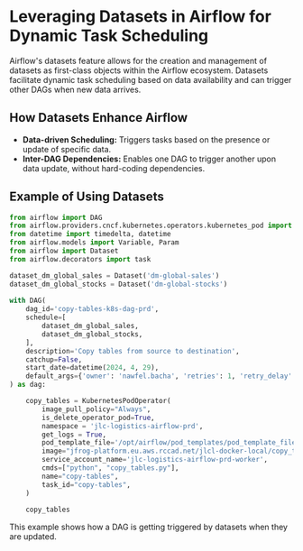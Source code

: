 # Leveraging Datasets in Airflow for Dynamic Task Scheduling

Airflow's datasets feature allows for the creation and management of datasets as first-class objects within the Airflow ecosystem. Datasets facilitate dynamic task scheduling based on data availability and can trigger other DAGs when new data arrives.

## How Datasets Enhance Airflow

- **Data-driven Scheduling:** Triggers tasks based on the presence or update of specific data.
- **Inter-DAG Dependencies:** Enables one DAG to trigger another upon data update, without hard-coding dependencies.

## Example of Using Datasets

```python
from airflow import DAG
from airflow.providers.cncf.kubernetes.operators.kubernetes_pod import KubernetesPodOperator
from datetime import timedelta, datetime
from airflow.models import Variable, Param
from airflow import Dataset
from airflow.decorators import task

dataset_dm_global_sales = Dataset('dm-global-sales')
dataset_dm_global_stocks = Dataset('dm-global-stocks')
    
with DAG(
    dag_id='copy-tables-k8s-dag-prd',
    schedule=[
        dataset_dm_global_sales,
        dataset_dm_global_stocks,
    ],
    description='Copy tables from source to destination',
    catchup=False,
    start_date=datetime(2024, 4, 29),
    default_args={'owner': 'nawfel.bacha', 'retries': 1, 'retry_delay': timedelta(seconds=60), 'on_success_callback':None,'on_failure_callback':on_failure},
) as dag:

    copy_tables = KubernetesPodOperator(
        image_pull_policy="Always",
        is_delete_operator_pod=True,
        namespace = 'jlc-logistics-airflow-prd',
        get_logs = True,
        pod_template_file='/opt/airflow/pod_templates/pod_template_file.yaml',
        image="jfrog-platform.eu.aws.rccad.net/jlcl-docker-local/copy_tables:latest",
        service_account_name='jlc-logistics-airflow-prd-worker',
        cmds=["python", "copy_tables.py"],
        name="copy-tables",
        task_id="copy-tables",
    )
    
    copy_tables
```

This example shows how a DAG is getting triggered by datasets when they are updated.